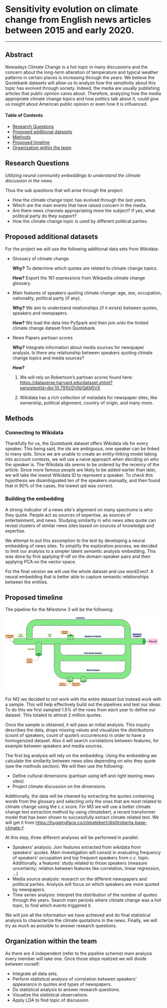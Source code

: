 # Sensitivity evolution on climate change from English news articles between 2015 and early 2020. 
---

## Abstract
Nowadays Climate Change is a hot topic in many discussions and the concern about the long-term alteration of temperature and typical weather patterns in certain places is increasing through the years. We believe the Quotebank datasets will allow us to analyze how the sensitivity about this topic has evolved through society. Indeed, the media are usually publishing articles that public opinion cares about. Therefore, analyzing how the media appropriate climate change topics and how politics talk about it, could give us insight about American public opinion or even how it is influenced. 

#### Table of Contents
- [Research Questions](#research-questions)  
- [Proposed additional datasets](#proposed-additional-datasets)
- [Methods](#methods)
- [Proposed timeline](#proposed-timeline)
- [Organization within the team](#organization-within-the-team)


## Research Questions
*Utilizing neural community embeddings to understand the climate discussion in the news.*

Thus the sub questions that will arise through the project:
- How the climate change topic has evolved through the last years. 
- Which are the main events that have raised concern in the media. 
- Are there news channels appropriating more the subject? If yes, what political party do they support? 
- How the climate change topic is used by different political parties.


## Proposed additional datasets
For the project we will use the following additional data sets from Wikidata: 

- Glossary of climate change. 

    **Why?** To determine which quotes are related to climate change topics. 

    **How?** Export the 161 expressions from Wikipedia climate change glossary.

- Main features of speakers quoting climate change: age, sex, occupation, nationality, political party (if any). 

    **Why?** We aim to understand relationships (if it exists) between quotes, speakers and newspapers. 

    **How?** We load the data into PySpark and then join onto the limited climate change dataset from Quotebank. 

- News Papers partisan scores

    **Why?** Integrate information about media sources for newspaper analysis. Is there any relationship between speakers quoting climate change topics and media sources? 
	
    **How?**   
    1. We will rely on Robertson’s partisan scores found here: https://dataverse.harvard.edu/dataset.xhtml?persistentId=doi:10.7910/DVN/QAN5VX

    2. Wikidata has a rich collection of metadata for newspaper sites, like ownership, political alignment, country of origin, and many more. 



## Methods
### Connecting to Wikidata
Thankfully for us, the Quotebank dataset offers Wikidata ids for every speaker. This being said, the ids are ambiguous, one speaker can be linked to many qids. Since we are unable to create an entity-linking model taking into account contexts, we will use a naive approach when deciding on who the speaker is. The Wikidata ids seems to be ordered by the recency of the article. Since more famous people are likely to be added earlier than later, we will take the lowest Wikidata ID to represent a speaker. To check this hypothesis we disambiguated ten of the speakers manually, and then found that in 90% of the cases, the lowest qid was correct. 

### Building the embedding
A strong indicator of a news site's alignment on many spectrums is who they quote. People act as sources of expertise, as sources of entertainment, and news. Studying similarity in who news sites quote can reveal clusters of similar news sites based on sources of knowledge and expertise. 

We attempt to put this assumption to the test by developing a neural embedding of news sites. To simplify the exploration process, we decided to limit our analysis to a simpler latent semantic analysis embedding. This was done by first applying tf-idf on the domain-speaker pairs and then applying PCA on the vector space. 

For the final version we will use the whole dataset and use word2vecf. A neural embedding that is better able to capture semantic relationships between the entities. 


## Proposed timeline
The pipeline for the Milestone 3 will be the following:

![Alt text](figures/pipeline.png?raw=true)

For M2 we decided to not work with the entire dataset but instead work with a sample. This will help effectively build out the pipelines and test our ideas. To do this we first sampled 1.5% of the rows from each year to define our dataset. This totaled to almost 2 million quotes.

Once the sample is obtained, it will pass an initial analysis. This inquiry describes the data,  drops missing values and visualizes the distributions (count of speakers, count of quote’s occurrences) in order to have a homogenized dataset. Also it will search correlations between features, for example between speakers and media sources. 

The first big analysis will rely on the embedding. Using the embedding we calculate the similarity between news sites depending on who they quote (see the methods section). We will then use the following:

- Define cultural dimensions (partisan using left and right leaning news sites)
- Project climate discussion on the dimensions. 

Additionally, the data will be cleaned by extracting the quotes containing words from the glossary and selecting only the ones that are most related to climate change using the c.c score. For M3 we will use a better climate change text extraction method by using climatebert, a recent transformer model that has been shown to successfully extract climate related text. We will get it from https://huggingface.co/climatebert/distilroberta-base-climate-f. 

At this step, three different analyses will be performed in parallel:

- Speakers’ analysis: Join features extracted from wikidata from speakers' quotes.  Main investigation will consist in evaluating frequency of speakers’ occupation and top frequent speakers from c.c. topic. Additionally, a features’ study  related to those speakers (measure uncertainty; relation between features like correlation, linear regression, ...)
- Media source analysis: research on the different newspapers and political parties. Analysis will focus on which speakers are more quoted by newspapers. 
- Time series analysis: interpret the distribution of the number of quotes through the years. Search main periods where climate change was a hot topic, to find which events triggered it.

We will join all the information we have achieved and do final statistical analysis to characterize the climate quotations in the news. Finally, we will try as much as possible to answer research questions.  


## Organization within the team
As there are 4 independent (refer to the pipeline scheme) main analysis every member will take one. 
Once those steps realized we will divide between ourself: 
-  Integrate all data sets. 
-  Perform statistical analysis of correlation between speakers' appearance in quotes and types of newspapers.
- Do statistical analysis to answer research questions. 
- Visualize the statistical observations 
- Apply LDA to find topic of discussion


